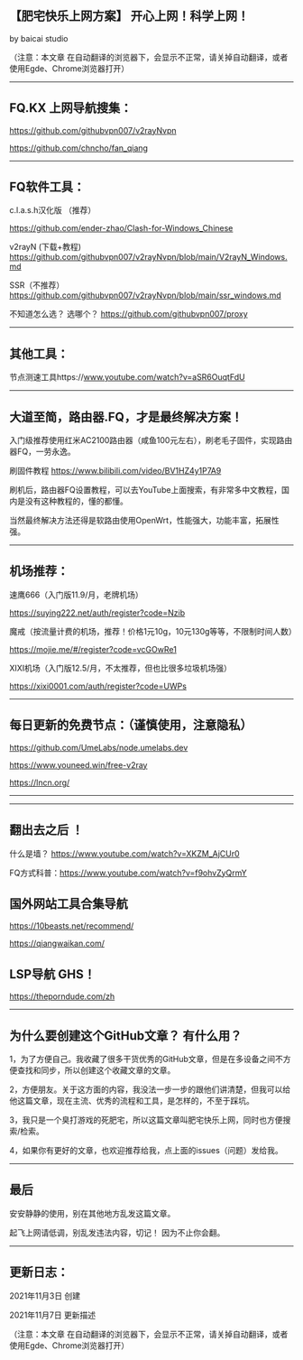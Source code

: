 


【肥宅快乐上网方案】 开心上网！科学上网！
-----------
by baicai studio

（注意：本文章 在自动翻译的浏览器下，会显示不正常，请关掉自动翻译，或者使用Egde、Chrome浏览器打开）

----------------------------

FQ.KX 上网导航搜集：
-----------
https://github.com/githubvpn007/v2rayNvpn

https://github.com/chncho/fan_qiang

----------------------------

FQ软件工具：
-----------
c.l.a.s.h汉化版 （推荐）

https://github.com/ender-zhao/Clash-for-Windows_Chinese

v2rayN (下载+教程)
https://github.com/githubvpn007/v2rayNvpn/blob/main/V2rayN_Windows.md

SSR（不推荐）
https://github.com/githubvpn007/v2rayNvpn/blob/main/ssr_windows.md


不知道怎么选？ 选哪个？
https://github.com/githubvpn007/proxy


----------------------------

其他工具：
-----------
节点测速工具https://www.youtube.com/watch?v=aSR6OuqtFdU


----------------------------

大道至简，路由器.FQ，才是最终解决方案！
-----------

入门级推荐使用红米AC2100路由器（咸鱼100元左右），刷老毛子固件，实现路由器FQ，一劳永逸。

刷固件教程 https://www.bilibili.com/video/BV1HZ4y1P7A9

刷机后，路由器FQ设置教程，可以去YouTube上面搜索，有非常多中文教程，国内是没有这种教程的，懂的都懂。


当然最终解决方法还得是软路由使用OpenWrt，性能强大，功能丰富，拓展性强。

----------------------------

机场推荐：
-----------

速鹰666（入门版11.9/月，老牌机场）

https://suying222.net/auth/register?code=Nzib

魔戒（按流量计费的机场，推荐！价格1元10g，10元130g等等，不限制时间人数）

https://mojie.me/#/register?code=vcGOwRe1

XIXI机场（入门版12.5/月，不太推荐，但也比很多垃圾机场强）

https://xixi0001.com/auth/register?code=UWPs

----------------------------


每日更新的免费节点：（谨慎使用，注意隐私）
-----------

https://github.com/UmeLabs/node.umelabs.dev

https://www.youneed.win/free-v2ray

https://lncn.org/

----------------------------
----------------------------

翻出去之后 ！
-----------

什么是墙？ https://www.youtube.com/watch?v=XKZM_AjCUr0

FQ方式科普：https://www.youtube.com/watch?v=f9ohvZyQrmY




国外网站工具合集导航
-----------

https://10beasts.net/recommend/

https://qiangwaikan.com/


LSP导航 GHS！
-----------

https://theporndude.com/zh

----------------------------

为什么要创建这个GitHub文章？ 有什么用？
-----------

1，为了方便自己。我收藏了很多干货优秀的GitHub文章，但是在多设备之间不方便查找和同步，所以创建这个收藏文章的文章。
   
2，方便朋友。关于这方面的内容，我没法一步一步的跟他们讲清楚，但我可以给他这篇文章，现在主流、优秀的流程和工具，是怎样的，不至于踩坑。

3，我只是一个臭打游戏的死肥宅，所以这篇文章叫肥宅快乐上网，同时也方便搜索/检索。

4，如果你有更好的文章，也欢迎推荐给我，点上面的issues（问题）发给我。

----------------------------

最后
-----------

安安静静的使用，别在其他地方乱发这篇文章。

起飞上网请低调，别乱发违法内容，切记！ 因为不止你会翻。


----------------------------

更新日志：
-----------

2021年11月3日 创建

2021年11月7日 更新描述


（注意：本文章 在自动翻译的浏览器下，会显示不正常，请关掉自动翻译，或者使用Egde、Chrome浏览器打开）


